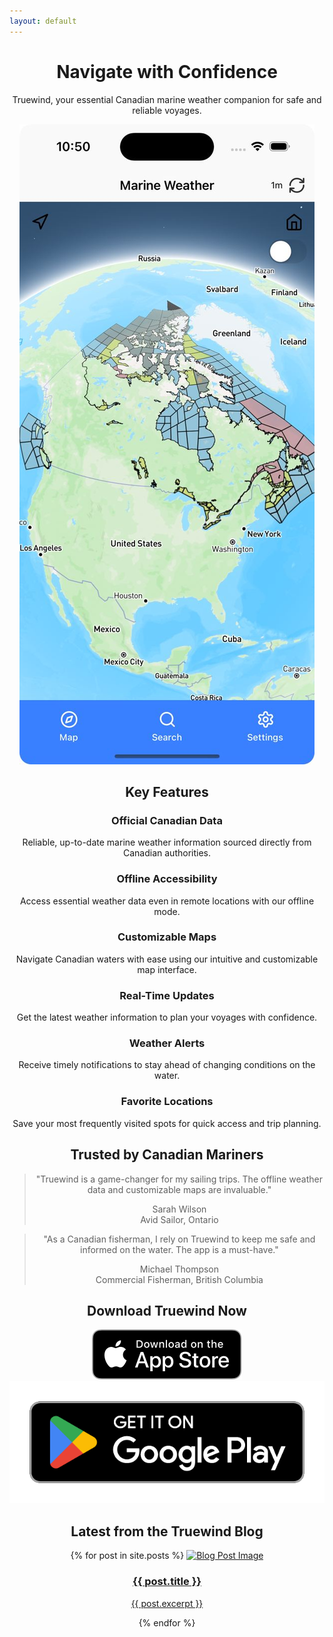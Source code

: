 ```yaml
---
layout: default
---
```


<header class="bg-gradient-to-r from-blue-600 to-teal-500 text-white">
<div class="container mx-auto px-4 md:px-8">
<div class="flex flex-col md:flex-row items-center justify-between">
    <div class="md:w-1/2 mb-8 md:mb-0">
    <h1 class="text-5xl md:text-6xl font-bold mb-4">Navigate with Confidence</h1>
    <p class="text-lg mb-6">Truewind, your essential Canadian marine weather companion for safe and reliable voyages.</p>
    </div>
    <div class="md:w-1/2">
    <img src="/assets/appscreen.jpg" alt="Truewind Canadian Marine Weather App Screenshot" class="rounded-lg shadow-lg">
    </div>
</div></div>



<section class="bg-gradient-to-r from-blue-500 via-teal-500 to-blue-500 text-white py-12 md:py-20">
  <div class="container mx-auto px-4 md:px-8">
    <h2 class="text-3xl md:text-4xl font-bold mb-8">Key Features</h2>
    <div class="grid grid-cols-1 md:grid-cols-3 gap-8">
      <div>
        <h3 class="text-xl font-bold mb-4">Official Canadian Data</h3>
        <p>Reliable, up-to-date marine weather information sourced directly from Canadian authorities.</p>
      </div>
      <div>
        <h3 class="text-xl font-bold mb-4">Offline Accessibility</h3>
        <p>Access essential weather data even in remote locations with our offline mode.</p>
      </div>
      <div>
        <h3 class="text-xl font-bold mb-4">Customizable Maps</h3>
        <p>Navigate Canadian waters with ease using our intuitive and customizable map interface.</p>
      </div>
      <div>
        <h3 class="text-xl font-bold mb-4">Real-Time Updates</h3>
        <p>Get the latest weather information to plan your voyages with confidence.</p>
      </div>
      <div>
        <h3 class="text-xl font-bold mb-4">Weather Alerts</h3>
        <p>Receive timely notifications to stay ahead of changing conditions on the water.</p>
      </div>
      <div>
        <h3 class="text-xl font-bold mb-4">Favorite Locations</h3>
        <p>Save your most frequently visited spots for quick access and trip planning.</p>
      </div>
    </div>
  </div>
</section>

<section class="bg-gradient-to-r from-blue-400 to-cyan-400 text-white py-12 md:py-20">
  <div class="container mx-auto px-4 md:px-8">
    <h2 class="text-3xl md:text-4xl font-bold mb-8">Trusted by Canadian Mariners</h2>
    <div class="grid grid-cols-1 md:grid-cols-2 gap-8">
      <div>
        <blockquote class="bg-white rounded-lg p-6 shadow-lg text-gray-900">
          <p class="text-lg font-medium">"Truewind is a game-changer for my sailing trips. The offline weather data and customizable maps are invaluable."</p>
          <footer class="mt-4">
            <div class="flex items-center space-x-4">
              <!-- <img src="/assets/user-avatar.jpg" alt="User Avatar" class="w-10 h-10 rounded-full"> -->
              <div>
                <div class="font-medium">Sarah Wilson</div>
                <div class="text-gray-500">Avid Sailor, Ontario</div>
              </div>
            </div>
          </footer>
        </blockquote>
      </div>
      <div>
        <blockquote class="bg-white rounded-lg p-6 shadow-lg text-gray-900">
          <p class="text-lg font-medium">"As a Canadian fisherman, I rely on Truewind to keep me safe and informed on the water. The app is a must-have."</p>
          <footer class="mt-4">
            <div class="flex items-center space-x-4">
              <!-- <img src="/assets/user-avatar-2.jpg" alt="User Avatar" class="w-10 h-10 rounded-full"> -->
              <div>
                <div class="font-medium">Michael Thompson</div>
                <div class="text-gray-500">Commercial Fisherman, British Columbia</div>
              </div>
            </div>
          </footer>
        </blockquote>
      </div>
    </div>
  </div>
</section>

<section class="bg-gradient-to-r from-green-500 to-yellow-500 text-white py-12 md:py-20">
  <div class="container mx-auto px-4 md:px-8">
    <h2 class="text-3xl md:text-4xl font-bold mb-8">Download Truewind Now</h2>
    <div class="flex justify-center">
      <a href="https://apps.apple.com/no/app/truewind/id6470672268" class="mr-4 hover:text-gray-300">
        <img src="/assets/iosdownload.svg" class="h-20 inline-block mr-2 py-3" />
      </a>
      <a href='https://play.google.com/store/apps/details?id=app.tidebyte.marineweather&pcampaignid=pcampaignidMKT-Other-global-all-co-prtnr-py-PartBadge-Mar2515-1' class="mr-4 hover:text-gray-300">
        <img alt='Get it on Google Play' src='/assets/androiddownload.png' class="h-20 inline-block mr-2" />
      </a>
    </div>
  </div>
</section>

<section class="bg-gradient-to-r from-pink-500 to-purple-500 text-white py-12 md:py-20">
  <div class="container mx-auto px-4 md:px-8">
    <h2 class="text-3xl md:text-4xl font-bold mb-8">Latest from the Truewind Blog</h2>
    <div class="grid grid-cols-1 md:grid-cols-3 gap-8">
    {% for post in site.posts %}
      <a href="{{ post.url }}" class="bg-white rounded-lg shadow-lg overflow-hidden text-gray-900">
        <img src="{{post.image}}" alt="Blog Post Image" class="w-full h-48 object-cover">
        <div class="p-6">
          <h3 class="text-xl font-bold mb-2">{{ post.title }}</h3>
          <p class="text-gray-500">{{ post.excerpt }}</p>
        </div>
      </a>
    {% endfor %}
  </div>
  </div>
</section>
